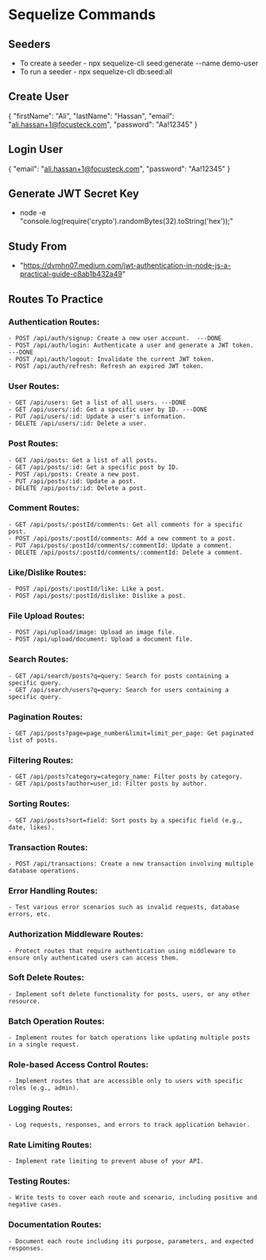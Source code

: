 # Sequelize Commands

## Seeders
- To create a seeder - npx sequelize-cli seed:generate --name demo-user
- To run a seeder - npx sequelize-cli db:seed:all


## Create User
{
    "firstName": "Ali",
    "lastName": "Hassan",
    "email": "ali.hassan+1@focusteck.com",
    "password": "Aa!12345"
}

## Login User
{
    "email": "ali.hassan+1@focusteck.com",
    "password": "Aa!12345"
}

## Generate JWT Secret Key
- node -e "console.log(require('crypto').randomBytes(32).toString('hex'));"

## Study From
- "https://dvmhn07.medium.com/jwt-authentication-in-node-js-a-practical-guide-c8ab1b432a49"

## Routes To Practice

### Authentication Routes:
    - POST /api/auth/signup: Create a new user account.  ---DONE
    - POST /api/auth/login: Authenticate a user and generate a JWT token. ---DONE
    - POST /api/auth/logout: Invalidate the current JWT token.
    - POST /api/auth/refresh: Refresh an expired JWT token.

### User Routes:
    - GET /api/users: Get a list of all users. ---DONE
    - GET /api/users/:id: Get a specific user by ID. ---DONE
    - PUT /api/users/:id: Update a user's information.
    - DELETE /api/users/:id: Delete a user.

### Post Routes:
    - GET /api/posts: Get a list of all posts.
    - GET /api/posts/:id: Get a specific post by ID.
    - POST /api/posts: Create a new post.
    - PUT /api/posts/:id: Update a post.
    - DELETE /api/posts/:id: Delete a post.

### Comment Routes:
    - GET /api/posts/:postId/comments: Get all comments for a specific post.
    - POST /api/posts/:postId/comments: Add a new comment to a post.
    - PUT /api/posts/:postId/comments/:commentId: Update a comment.
    - DELETE /api/posts/:postId/comments/:commentId: Delete a comment.

### Like/Dislike Routes:
    - POST /api/posts/:postId/like: Like a post.
    - POST /api/posts/:postId/dislike: Dislike a post.

### File Upload Routes:
    - POST /api/upload/image: Upload an image file.
    - POST /api/upload/document: Upload a document file.

### Search Routes:
    - GET /api/search/posts?q=query: Search for posts containing a specific query.
    - GET /api/search/users?q=query: Search for users containing a specific query.

### Pagination Routes:
    - GET /api/posts?page=page_number&limit=limit_per_page: Get paginated list of posts.

### Filtering Routes:
    - GET /api/posts?category=category_name: Filter posts by category.
    - GET /api/posts?author=user_id: Filter posts by author.

### Sorting Routes:
    - GET /api/posts?sort=field: Sort posts by a specific field (e.g., date, likes).

### Transaction Routes:
    - POST /api/transactions: Create a new transaction involving multiple database operations.

### Error Handling Routes:
    - Test various error scenarios such as invalid requests, database errors, etc.

### Authorization Middleware Routes:
    - Protect routes that require authentication using middleware to ensure only authenticated users can access them.

### Soft Delete Routes:
    - Implement soft delete functionality for posts, users, or any other resource.

### Batch Operation Routes:
    - Implement routes for batch operations like updating multiple posts in a single request.

### Role-based Access Control Routes:
    - Implement routes that are accessible only to users with specific roles (e.g., admin).

### Logging Routes:
    - Log requests, responses, and errors to track application behavior.

### Rate Limiting Routes:
    - Implement rate limiting to prevent abuse of your API.

### Testing Routes:
    - Write tests to cover each route and scenario, including positive and negative cases.

### Documentation Routes:
    - Document each route including its purpose, parameters, and expected responses.